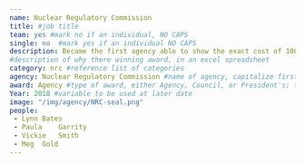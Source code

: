 ```yaml
---
name: Nuclear Regulatory Commission
title: #job title
team: yes #mark no if an individual, NO CAPS
single: no  #mark yes if an individual NO CAPS
description: Became the first agency able to show the exact cost of 100% of IT costs in the agency.
#description of why there winning award, in an excel spreadsheet
category: nrc #reference list of categories
agency: Nuclear Regulatory Commission #name of agency, capitalize first letter of each name
award: Agency #type of award, either Agency, Council, or President's; this is case sensitive so make sure to match the options listed exactly. This section generates the format of the card
Year: 2018 #variable to be used at later date
image: "/img/agency/NRC-seal.png"
people:
 - Lynn	Bates
 - Paula	Garrity
 - Vickie	Smith
 - Meg	Gold
---
```

